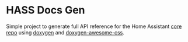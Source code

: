 # HASS Docs Gen

Simple project to generate full API reference for the Home Assistant [core repo](https://github.com/home-assistant/core) using [doxygen](https://www.doxygen.nl/) and [doxygen-awesome-css](https://github.com/jothepro/doxygen-awesome-css).